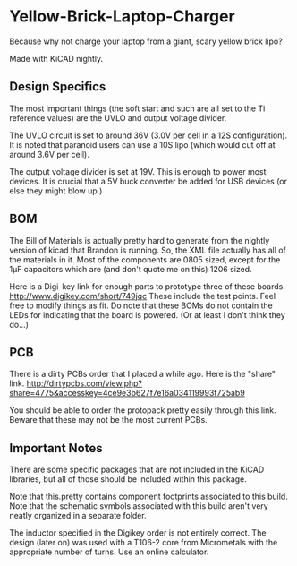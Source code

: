 Yellow-Brick-Laptop-Charger
===========================

Because why not charge your laptop from a giant, scary yellow brick lipo?

Made with KiCAD nightly.

Design Specifics
----------------
The most important things (the soft start and such are all set to the Ti
reference values) are the UVLO and output voltage divider.


The UVLO circuit is set to around 36V (3.0V per cell in a 12S configuration).
It is noted that paranoid users can use a 10S lipo (which would cut off at
around 3.6V per cell).

The output voltage divider is set at 19V.  This is enough to power most devices.  It is crucial that a 5V buck converter be added for USB devices (or else they
might blow up.)

BOM
---
The Bill of Materials is actually pretty hard to generate from the nightly
version of kicad that Brandon is running.
So, the XML file actually has all of the materials in it.
Most of the components are 0805 sized, except for the 1μF capacitors which are
(and don't quote me on this) 1206 sized.

Here is a Digi-key link for enough parts to prototype three of these boards.
http://www.digikey.com/short/749jqc  These include the test points.  Feel
free to modify things as fit.  Do note that these BOMs do not contain the
LEDs for indicating that the board is powered.  (Or at least I don't think
they do...)

PCB
---
There is a dirty PCBs order that I placed a while ago.
Here is the "share" link.
http://dirtypcbs.com/view.php?share=4775&accesskey=4ce9e3b627f7e16a034119993f725ab9

You should be able to order the protopack pretty easily through this link.
Beware that these may not be the most current PCBs.

Important Notes
---------------
There are some specific packages that are not included in the KiCAD libraries,
but all of those should be included within this package.

Note that this.pretty contains component footprints associated to this build.
Note that the schematic symbols associated with this build aren't very neatly
organized in a separate folder.

The inductor specified in the Digikey order is not entirely correct.  The design (later on) was used with a T106-2 core from Micrometals with the appropriate number of turns.  Use an online calculator.
